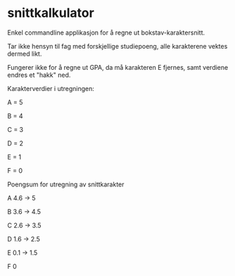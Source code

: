 # snittkalkulator

Enkel commandline applikasjon for å regne ut bokstav-karaktersnitt.

Tar ikke hensyn til fag med forskjellige studiepoeng, alle karakterene vektes dermed likt.

Fungerer ikke for å regne ut GPA, da må karakteren E fjernes, samt verdiene endres et "hakk" ned.



Karakterverdier i utregningen:

A = 5

B = 4

C = 3

D = 2

E = 1

F = 0


Poengsum for utregning av snittkarakter

A 4.6 -> 5

B 3.6 -> 4.5

C 2.6 -> 3.5

D 1.6 -> 2.5

E 0.1 -> 1.5

F 0

